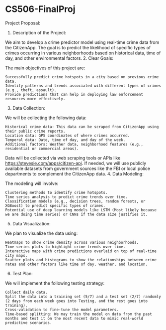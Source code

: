 # CS506-FinalProj

Project Proposal:

1. Description of the Project:

We aim to develop a crime predictor model using real-time crime data from the CitizenApp. The goal is to predict the likelihood of specific types of crimes occurring in various neighborhoods based on historical data, time of day, and other environmental factors.
2. Clear Goals:

The main objectives of this project are:

    Successfully predict crime hotspots in a city based on previous crime data.
    Identify patterns and trends associated with different types of crimes (e.g., theft, assault).
    Provide predictions that can help in deploying law enforcement resources more effectively.

3. Data Collection:

We will be collecting the following data:

    Historical crime data: This data can be scraped from CitizenApp using their public crime reports.
    Location data: GPS coordinates of where crimes occurred.
    Temporal data: Date, time of day, and day of the week.
    Additional factors: Weather data, neighborhood features (e.g., residential or commercial areas).

Data will be collected via web scraping tools or APIs like https://stevesie.com/apps/citizen-api. If needed, we will use publicly available datasets from government sources like the FBI or local police departments to complement the CitizenApp data.
4. Data Modeling:

The modeling will involve:

    Clustering methods to identify crime hotspots.
    Time series analysis to predict crime trends over time.
    Classification models (e.g., decision trees, random forests, or XGBoost) to predict specific types of crimes.
    Potential use of deep learning models like LSTM (Most likely because we are doing time series) or CNNs if the data size justifies it.

5. Data Visualization:

We plan to visualize the data using:

    Heatmaps to show crime density across various neighborhoods.
    Time series plots to highlight crime trends over time.
    Interactive maps with crime predictions overlaid on top of real-time city maps.
    Scatter plots and histograms to show the relationships between crime rates and other factors like time of day, weather, and location.

6. Test Plan:

We will implement the following testing strategy:

    Collect daily data.
    Split the data into a training set (5/7) and a test set (2/7) randomly (2 days from each week goes into Testing, and the rest goes into training).
    Cross-validation to fine-tune the model parameters.
    Time-based splitting: We may train the model on data from the past months and test it on the most recent data to mimic real-world predictive scenarios.
